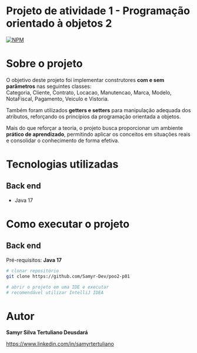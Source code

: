 # Projeto de atividade 1 - Programação orientado à objetos 2
[![NPM](https://img.shields.io/npm/l/react)](https://github.com/Samyr-Dev/poo2-p01/blob/main/license) 

# Sobre o projeto

O objetivo deste projeto foi implementar construtores **com e sem parâmetros** nas seguintes classes:  
Categoria, Cliente, Contrato, Locacao, Manutencao, Marca, Modelo, NotaFiscal, Pagamento, Veiculo e Vistoria.

Também foram utilizados **getters e setters** para manipulação adequada dos atributos, reforçando os princípios da programação orientada a objetos.

Mais do que reforçar a teoria, o projeto busca proporcionar um ambiente **prático de aprendizado**, permitindo aplicar os conceitos em situações reais e consolidar o conhecimento de forma efetiva.

# Tecnologias utilizadas
## Back end
- Java 17

# Como executar o projeto

## Back end
Pré-requisitos: **Java 17**

~~~bash
# clonar repositório
git clone https://github.com/Samyr-Dev/poo2-p01

# abrir o projeto em uma IDE e executar
# recomendável utilizar IntelliJ IDEA
~~~

# Autor

**Samyr Silva Tertuliano Deusdará**

https://www.linkedin.com/in/samyrtertuliano
